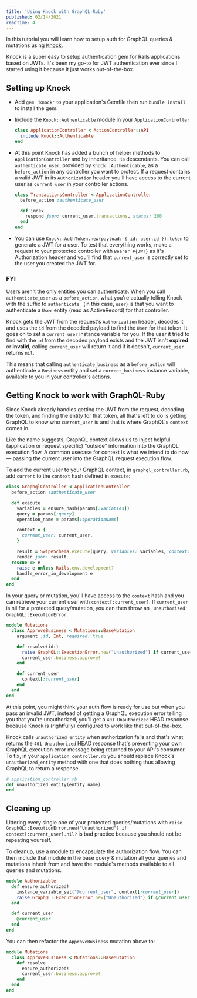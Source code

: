 ```yaml
---
title: 'Using Knock with GraphQL-Ruby'
published: 02/14/2021
readTime: 4
---
```


In this tutorial you will learn how to setup auth for GraphQL queries & mutations using [Knock](https://github.com/nsarno/knock).

Knock is a super easy to setup authentication gem for Rails applications based on JWTs. It's been my go-to for JWT authentication ever since I started using it because it just works out-of-the-box.

## Setting up Knock

- Add `gem 'knock'` to your application's Gemfile then run `bundle install` to install the gem.
- Include the `Knock::Authenticable` module in your `ApplicationController`
  ```ruby
  class ApplicationController < ActionController::API
    include Knock::Authenticable
  end
  ```

- At this point Knock has added a bunch of helper methods to `ApplicationController` and by inheritance, its descendants. You can call `authenticate_user`, provided by `Knock::Authenticable`, as a `before_action` in any controller you want to protect. If a request contains a valid JWT in its `Authorization` header you'll have access to the current user as `current_user` in your controller actions.
  ```ruby
  class TransactionsController < ApplicationController
    before_action :authenticate_user

    def index
      respond json: current_user.transactions, status: 200
    end
  end
  ```

- You can use `Knock::AuthToken.new(payload: { id: user.id }).token` to generate a JWT for a user. To test that everything works, make a request to your protected controller with `Bearer #{JWT}` as it's Authorization header and you'll find that `current_user` is correctly set to the user you created the JWT for.

### FYI

Users aren't the only entities you can authenticate. When you call `authenticate_user` as a `before_action`, what you're actually telling Knock with the suffix to `authenticate_` (in this case, `user`) is that you want to authenticate a `User` entity (read as ActiveRecord) for that controller.

Knock gets the JWT from the request's `Authorization` header, decodes it and uses the `id` from the decoded payload to find the `User` for that token. It goes on to set a `current_user` instance variable for you. If the user it tried to find with the `id` from the decoded payload exists and the JWT isn't **expired** or **invalid**, calling `current_user` will return it and if it doesn't, `current_user` returns `nil`.

This means that calling `authenticate_business` as a `before_action` will authenticate a `Business` entity and set a `current_business` instance variable, available to you in your controller's actions.

## Getting Knock to work with GraphQL-Ruby

Since Knock already handles getting the JWT from the request, decoding the token, and finding the entity for that token, all that's left to do is getting GraphQL to know who `current_user` is and that is where GraphQL's `context` comes in.

Like the name suggests, GraphQL context allows us to inject helpful (application or request specific) "outside" information into the GraphQL execution flow. A common usecase for context is what we intend to do now –– passing the current user into the GraphQL request execution flow.

To add the current user to your GraphQL context, in `graphql_controller.rb`, add `current` to the `context` hash defined in `execute`:
```ruby
class GraphqlController < ApplicationController
  before_action :authenticate_user

  def execute
    variables = ensure_hash(params[:variables])
    query = params[:query]
    operation_name = params[:operationName]

    context = {
      current_user: current_user,
    }

    result = SwipeSchema.execute(query, variables: variables, context: context, operation_name: operation_name)
    render json: result
  rescue => e
    raise e unless Rails.env.development?
    handle_error_in_development e
  end
end
```

In your query or mutation, you'll have access to the `context` hash and you can retrieve your current user with `context[:current_user]`. If `current_user` is nil for a protected query/mutation, you can then throw an `'Unauthorized' GraphQL::ExecutionError`.

```ruby
module Mutations
  class ApproveBusiness < Mutations::BaseMutation
    argument :id, Int, required: true

    def resolve(id:)
      raise GraphQL::ExecutionError.new("Unauthorized") if current_user.nil?
      current_user.business.approve!
    end

    def current_user
      context[:current_user]
    end
  end
end
```

At this point, you might think your auth flow is ready for use but when you pass an invalid JWT, instead of getting a GraphQL execution error telling you that you're unauthorized, you'll get a `401 Unauthorized` HEAD response because Knock is (rightfully) configured to work like that out-of-the-box.

Knock calls `unauthorized_entity` when authorization fails and that's what returns the `401 Unauthorized` HEAD response that's preventing your own GraphQL execution error message being returned to your API's consumer. To fix, in your `application_controller.rb` you should replace Knock's `unauthorized_entity` method with one that does nothing thus allowing GraphQL to return a response.

```ruby
# application_controller.rb
def unauthorized_entity(entity_name)
end
```

<content-break />

## Cleaning up

Littering every single one of your protected queries/mutations with `raise GraphQL::ExecutionError.new("Unauthorized") if context[:current_user].nil?` is bad practice because you should not be repeating yourself. 

To cleanup, use a module to encapsulate the authorization flow. You can then include that module in the base query & mutation all your queries and mutations inherit from and have the module's methods available to all queries and mutations.

```ruby
module Authorizable
  def ensure_authorized!
    instance_variable_set("@current_user", context[:current_user])
    raise GraphQL::ExecutionError.new("Unauthorized") if @current_user.nil?
  end

  def current_user
    @current_user
  end
end
```

You can then refactor the `ApproveBusiness` mutation above to:
```ruby
module Mutations
  class ApproveBusiness < Mutations::BaseMutation
    def resolve
      ensure_authorized!
      current_user.business.approve!
    end
  end
end
```